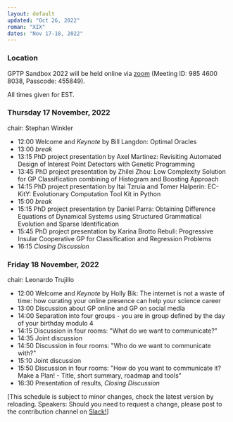 ```yaml
---
layout: default
updated: "Oct 26, 2022"
roman: "XIX"
dates: "Nov 17-18, 2022"
---
```


### Location
GPTP Sandbox 2022 will be held online via [zoom](https://msu.zoom.us/j/98546008038) (Meeting ID: 985 4600 8038, Passcode: 455849).

All times given for EST.

### Thursday 17 November, 2022

chair: Stephan Winkler

- 12:00 Welcome and _Keynote_ by Bill Langdon: Optimal Oracles
- 13:00 _break_
- 13:15 PhD project presentation by Axel Martinez: Revisiting Automated Design of Interest Point Detectors with Genetic Programming
- 13:45 PhD project presentation by Zhilei Zhou: Low Complexity Solution for GP Classification combining of Histogram and Boosting Approach
- 14:15 PhD project presentation by Itai Tzruia and Tomer Halperin: EC-KitY: Evolutionary Computation Tool Kit in Python
- 15:00 _break_
- 15:15 PhD project presentation by Daniel Parra: Obtaining Difference Equations of Dynamical Systems using Structured Grammatical Evolution and Sparse Identification
- 15:45 PhD project presentation by Karina Brotto Rebuli: Progressive Insular Cooperative GP for Classification and Regression Problems
- 16:15 _Closing Discussion_

### Friday 18 November, 2022

chair: Leonardo Trujillo

- 12:00 Welcome and _Keynote_ by Holly Bik: The internet is not a waste of time: how curating your online presence can help your science career
- 13:00 Discussion about GP online and GP on social media
- 14:00 Separation into four groups - you are in group defined by the day of your birthday modulo 4
- 14:15 Discussion in four rooms: "What do we want to communicate?"
- 14:35 Joint discussion
- 14:50 Discussion in four rooms: "Who do we want to communicate with?"
- 15:10 Joint discussion
- 15:50 Discussion in four rooms: "How do you want to communicate it? Make a Plan! - Title, short summary, roadmap and tools"
- 16:30 Presentation of results, _Closing Discussion_

[This schedule is subject to minor changes, check the latest version by reloading. Speakers: Should you need to request a change, please post to the contribution channel on [Slack!](https://gptp-workshops.slack.com)]

